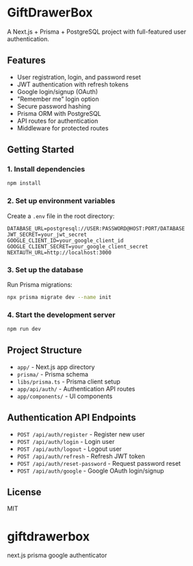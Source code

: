 # GiftDrawerBox

A Next.js + Prisma + PostgreSQL project with full-featured user authentication.

## Features
- User registration, login, and password reset
- JWT authentication with refresh tokens
- Google login/signup (OAuth)
- "Remember me" login option
- Secure password hashing
- Prisma ORM with PostgreSQL
- API routes for authentication
- Middleware for protected routes

## Getting Started

### 1. Install dependencies
```bash
npm install
```

### 2. Set up environment variables
Create a `.env` file in the root directory:
```
DATABASE_URL=postgresql://USER:PASSWORD@HOST:PORT/DATABASE
JWT_SECRET=your_jwt_secret
GOOGLE_CLIENT_ID=your_google_client_id
GOOGLE_CLIENT_SECRET=your_google_client_secret
NEXTAUTH_URL=http://localhost:3000
```

### 3. Set up the database
Run Prisma migrations:
```bash
npx prisma migrate dev --name init
```

### 4. Start the development server
```bash
npm run dev
```

## Project Structure
- `app/` - Next.js app directory
- `prisma/` - Prisma schema
- `libs/prisma.ts` - Prisma client setup
- `app/api/auth/` - Authentication API routes
- `app/components/` - UI components

## Authentication API Endpoints
- `POST /api/auth/register` - Register new user
- `POST /api/auth/login` - Login user
- `POST /api/auth/logout` - Logout user
- `POST /api/auth/refresh` - Refresh JWT token
- `POST /api/auth/reset-password` - Request password reset
- `POST /api/auth/google` - Google OAuth login/signup

## License
MIT
# giftdrawerbox
next.js prisma google authenticator

